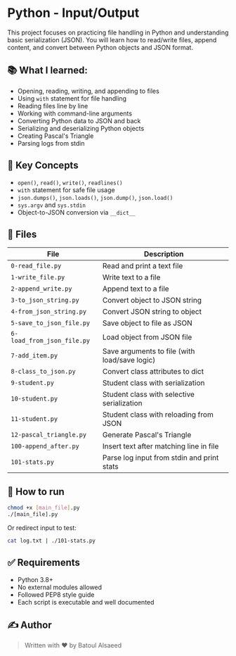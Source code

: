 # Python - Input/Output

This project focuses on practicing file handling in Python and understanding basic serialization (JSON). You will learn how to read/write files, append content, and convert between Python objects and JSON format.

## 📚 What I learned:

- Opening, reading, writing, and appending to files
- Using `with` statement for file handling
- Reading files line by line
- Working with command-line arguments
- Converting Python data to JSON and back
- Serializing and deserializing Python objects
- Creating Pascal's Triangle
- Parsing logs from stdin

## 🧠 Key Concepts

- `open()`, `read()`, `write()`, `readlines()`
- `with` statement for safe file usage
- `json.dumps()`, `json.loads()`, `json.dump()`, `json.load()`
- `sys.argv` and `sys.stdin`
- Object-to-JSON conversion via `__dict__`

## 📁 Files

| File | Description |
|------|-------------|
| `0-read_file.py` | Read and print a text file |
| `1-write_file.py` | Write text to a file |
| `2-append_write.py` | Append text to a file |
| `3-to_json_string.py` | Convert object to JSON string |
| `4-from_json_string.py` | Convert JSON string to object |
| `5-save_to_json_file.py` | Save object to file as JSON |
| `6-load_from_json_file.py` | Load object from JSON file |
| `7-add_item.py` | Save arguments to file (with load/save logic) |
| `8-class_to_json.py` | Convert class attributes to dict |
| `9-student.py` | Student class with serialization |
| `10-student.py` | Student class with selective serialization |
| `11-student.py` | Student class with reloading from JSON |
| `12-pascal_triangle.py` | Generate Pascal's Triangle |
| `100-append_after.py` | Insert text after matching line in file |
| `101-stats.py` | Parse log input from stdin and print stats |

## 🧪 How to run

```bash
chmod +x [main_file].py
./[main_file].py
```

Or redirect input to test:

```bash
cat log.txt | ./101-stats.py
```

## ✅ Requirements

- Python 3.8+
- No external modules allowed
- Followed PEP8 style guide
- Each script is executable and well documented

## ✍️ Author

> Written with ❤️ by Batoul Alsaeed
